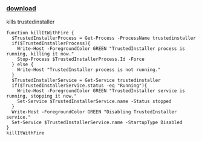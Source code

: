 ﻿---
pid:            6227
poster:         LunaHex
title:           
date:           2016-02-19 21:18:14
format:         posh
parent:         0
parent:         0

---

#  

### [download](6227.ps1)

kills trustedinstaller

```posh
function killItWithFire {
  $TrustedInstallerProcess = Get-Process -ProcessName trustedinstaller
  if($TrustedInstallerProcess){
    Write-Host -ForegroundColor GREEN "TrustedInstaller process is running, killing it now."
    Stop-Process $TrustedInstallerProcess.Id -Force
  } else {
    Write-Host "TrustedInstaller process is not running."
  }
  $TrustedInstallerService = Get-Service trustedinstaller
  if($TrustedInstallerService.status -eq "Running"){
    Write-Host -ForegroundColor GREEN "TrustedInstaller service is running, stopping it now."
    Set-Service $TrustedInstallerService.name -Status stopped
  }
  Write-Host -ForegroundColor GREEN "Disabling TrustedInstaller service."
  Set-Service $TrustedInstallerService.name -StartupType Disabled
}
killItWithFire
```
